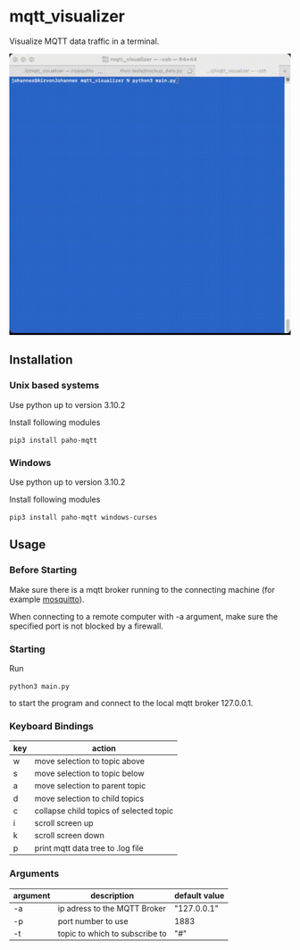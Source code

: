 # mqtt_visualizer
Visualize MQTT data traffic in a terminal.

![](images/demo.gif)

## Installation

### Unix based systems

Use python up to version 3.10.2

Install following modules

```pip3 install paho-mqtt```

### Windows

Use python up to version 3.10.2

Install following modules

```pip3 install paho-mqtt windows-curses```

## Usage
### Before Starting

Make sure there is a mqtt broker running to the connecting machine (for example [mosquitto](https://mosquitto.org/)).

When connecting to a remote computer with -a argument, make sure the specified port is not blocked by a firewall.

### Starting

Run 

```python3 main.py```

to start the program and connect to the local mqtt broker 127.0.0.1.

### Keyboard Bindings

| key | action |
----------|------------|
w    | move selection to topic above
s    | move selection to topic below
a    | move selection to parent topic
d    | move selection to child topics
c    | collapse child topics of selected topic
i    | scroll screen up
k    | scroll screen down
p    | print mqtt data tree to .log file

### Arguments

| argument | description | default value
|----------|------------|---|
| -a | ip adress to the MQTT Broker| "127.0.0.1"
| -p | port number to use | 1883
| -t | topic to which to subscribe to| "#"
